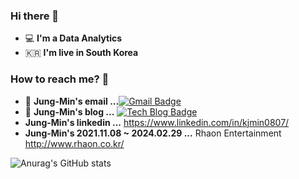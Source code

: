 ### Hi there 👋
 - 💻   **I'm a Data Analytics**
 - 🇰🇷  **I'm live in South Korea**

### How to reach me? 🤔
- 📮  **Jung-Min's email ...**[![Gmail Badge](https://img.shields.io/badge/Gmail-d14836?style=flat-square&logo=Gmail&logoColor=white&link=mailto:kjmin0807@gmail.com)](mailto:kjmin0807@gmail.com)
- 📒  **Jung-Min's blog ...** [![Tech Blog Badge](http://img.shields.io/badge/-Tech%20blog-black?style=flat-square&logo=blogger&logoColor=white&link=https://kjm94.github.io/)](https://kjm94.github.io/)
- **Jung-Min's linkedin ...** https://www.linkedin.com/in/kjmin0807/
- **Jung-Min's 2021.11.08 ~ 2024.02.29  ...** Rhaon Entertainment http://www.rhaon.co.kr/


![Anurag's GitHub stats](https://github-readme-stats.vercel.app/api?username=kjm94&show_icons=true&theme=cobalt)
